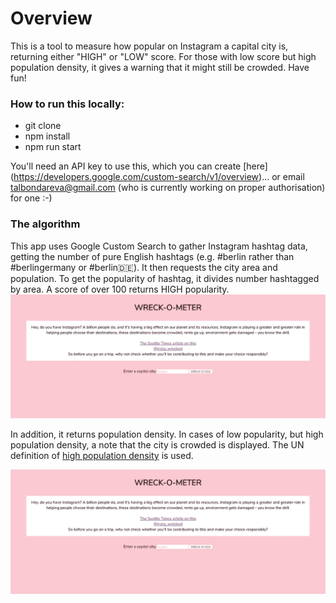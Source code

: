 # Overview

This is a tool to measure how popular on Instagram a capital city is, returning either "HIGH" or "LOW" score. For those with low score but high population density, it gives a warning that it might still be crowded. Have fun! 

### How to run this locally:

* git clone 
* npm install
* npm run start

You'll need an API key to use this, which you can create [here] (https://developers.google.com/custom-search/v1/overview)... or email talbondareva@gmail.com (who is currently working on proper authorisation) for one :-)

### The algorithm

This app uses Google Custom Search to gather Instagram hashtag data, getting the number of pure English hashtags (e.g. #berlin rather than #berlingermany or #berlin🇩🇪). It then requests the city area and population. To get the popularity of hashtag, it divides number hashtagged by area. A score of over 100 returns HIGH popularity. 
![](./gifs/Berlin.gif)

In addition, it returns population density. In cases of low popularity, but high population density, a note that the city is crowded is displayed. The UN definition of [high population density](http://www.demographia.com/db-worldua.pdf) is used.

![](./gifs/Dhaka.gif)

